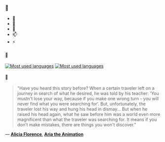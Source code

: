 ### 👋

- 🔭
- 🌱
- 💬
- 📫
- ⚡

#### 🧏

[![Most used languages](https://github-readme-stats-aynah.vercel.app/api/top-langs/?username=aynh&theme=solarized-dark&langs_count=6&layout=compact&hide_title=true)](https://github.com/anuraghazra/github-readme-stats#gh-dark-mode-only)
[![Most used languages](https://github-readme-stats-aynah.vercel.app/api/top-langs/?username=aynh&theme=solarized-light&langs_count=6&layout=compact&hide_title=true)](https://github.com/anuraghazra/github-readme-stats#gh-light-mode-only)

#### 💬

> "Have you heard this story before? When a certain traveler left on a journey in search of what he desired, he was told by his teacher: 'You mustn't lose your way, because if you make one wrong turn - you will never find what you were searching for'. But, unfortunately, the traveler lost his way and hung his head in dismay... But when he raised his head again, what he saw before him was a world even more magnificent than what the traveler was searching for. It means if you don't make mistakes, there are things you won't discover."

&mdash; [**Alicia Florence**](https://myanimelist.net/character.php?q=Alicia%20Florence&cat=character), [**Aria the Animation**](https://myanimelist.net/search/all?q=Aria%20the%20Animation&cat=all)

